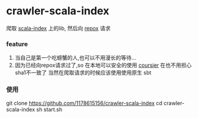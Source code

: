 # crawler-scala-index

爬取 [scala-index](https://index.scala-lang.org) 上的lib,
然后向 [repox](https://github.com/Centaur/repox) 请求

### feature 
 1. 当自己是第一个吃螃蟹的人,也可以不用漫长的等待...
 2. 因为已经向repox请求过了,so 在本地可以安全的使用 [coursier](https://github.com/alexarchambault/coursier)
在也不用担心sha1不一致了
当然在爬取请求的时候应该使用使用原生 sbt
 
 
 
### 使用
git clone https://github.com/1178615156/crawler-scala-index
cd crawler-scala-index
sh start.sh 
